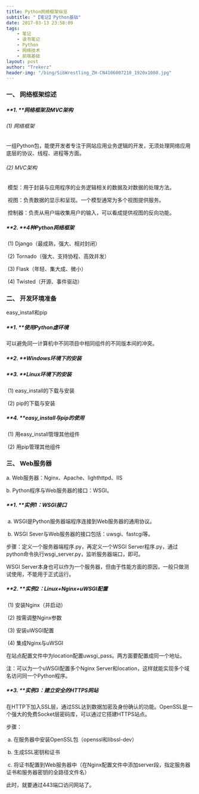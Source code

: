 ```yaml
---
title: Python网络框架纵览
subtitle: "【笔记】Python基础"
date: 2017-03-13 23:58:09
tags: 
	- 笔记
	- 读书笔记
	- Python
	- 网络技术
	- 前端基础
layout: post
author: "Trekerz"
header-img: "/bing/SibWrestling_ZH-CN4106007210_1920x1080.jpg"
---
```




### **一、   网络框架综述**

##### **1.    **网络框架及MVC架构

###### (1)  网络框架

一组Python包，能使开发者专注于网站应用业务逻辑的开发，无须处理网络应用底层的协议、线程、进程等方面。

###### (2)  MVC架构

​	模型：用于封装与应用程序的业务逻辑相关的数据及对数据的处理方法。

​	视图：负责数据的显示和呈现。一个模型通常为多个视图提供服务。

​	控制器：负责从用户端收集用户的输入，可以看成提供视图的反向功能。

##### **2.    **4种Python网络框架

​	(1)  Django（最成熟，强大、相对封闭）

​	(2)  Tornado（强大、支持协程、高效并发）

​	(3)  Flask（年轻、集大成、微小）

​	(4)  Twisted（开源、事件驱动）

### **二、  开发环境准备**

easy_install和pip

##### **1.    **使用Python虚环境

可以避免同一计算机中不同项目中相同组件的不同版本间的冲突。

##### **2.    **Windows环境下的安装

##### **3.    **Linux环境下的安装

​	(1)  easy_install的下载与安装

​	(2)  pip的下载与安装

##### **4.    **easy_install与pip的使用

​	(1)  用easy_install管理其他组件

​	(2)  用pip管理其他组件

### **三、  Web服务器**

a.    Web服务器：Nginx、Apache、lighthttpd、IIS

b.    Python程序与Web服务器的接口：WSGI。

##### **1.    **实例1：WSGI接口

​	a.    WSGI是Python服务器端程序连接到Web服务器的通用协议。

​	b.    WSGI Sever与Web服务器的接口包括：uwsgi、fastcgi等。

步骤：定义一个服务器端程序.py，再定义一个WSGI Server程序.py，通过python命令执行wsgi_server.py，监听服务器端口，即可。

 

WSGI Server本身也可以作为一个服务器，但由于性能方面的原因，一般只做测试使用，不能用于正式运行。

##### **2.    **实例2：Linux+Nginx+uWSGI配置

​	(1)  安装Nginx（并启动）

​	(2)  按需调整Nginx参数

​	(3)  安装uWSGI配置

​	(4)  集成Nginx与uWSGI

在站点配置文件中为location配置uwsgi_pass。两方面要配置成同一个地址。

注：可以为一个uWSGI配置多个Nginx Server和location，这样就能实现多个域名访问同一个Python程序。

##### **3.    **实例3：建立安全的HTTPS网站

在HTTP下加入SSL层，通过SSL达到数据加密及身份确认的功能。OpenSSL是一个强大的免费Socket层密码库，可以通过它搭建HTTPS站点。

步骤：

​	a.    在服务器中安装OpenSSL包（openssl和libssl-dev）

​	b.    生成SSL密钥和证书

​	c.    将证书配置到Web服务器中（在Nginx配置文件中添加server段，指定服务器证书和服务器密钥的全路径文件名）

此时，就要通过443端口访问网站了。

<br/>

<br/>